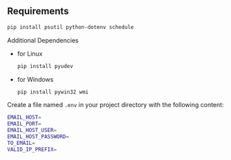 ## Requirements

```bash
pip install psutil python-dotenv schedule
```

Additional Dependencies

- for Linux 

    ```bash
    pip install pyudev
    ```
- for Windows 

    ```bash
    pip install pywin32 wmi
    ```

Create a file named `.env` in your project directory with the following content:

```bash
EMAIL_HOST=
EMAIL_PORT=
EMAIL_HOST_USER=
EMAIL_HOST_PASSWORD=
TO_EMAIL=
VALID_IP_PREFIX=
```